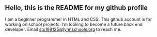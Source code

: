 ## Hello, this is the README for my github profile

I am a beginner programmer in HTML and CSS.
This github account is for working on school projects.
I'm looking to become a future back end developer.
Email stu189125@lynnschools.org to reach me.
